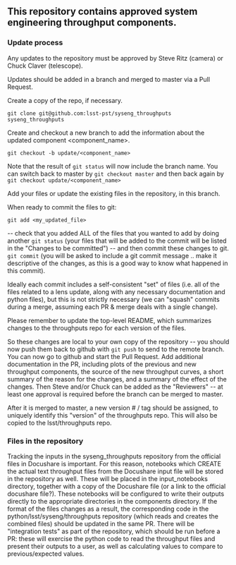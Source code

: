 ## This repository contains approved system engineering throughput components.

### Update process

Any updates to the repository must be approved by Steve Ritz (camera) or Chuck Claver (telescope).

Updates should be added in a branch and merged to master via a Pull Request.

Create a copy of the repo, if necessary.
```
git clone git@github.com:lsst-pst/syseng_throughputs syseng_throughputs
```

Create and checkout a new branch to add the information about the updated component <component_name>.
```
git checkout -b update/<component_name>
```
Note that the result of `git status` will now include the branch name. You can switch back to master by
```git checkout master``` and then back again by ```git checkout update/<component_name>```

Add your files or update the existing files in the repository, in this branch.

When ready to commit the files to git:
```
git add <my_updated_file>
```
-- check that you added ALL of the files that you wanted to add by doing another ```git status``` (your files that 
will be added to the commit will be listed in the "Changes to be committed") --
and then commit these changes to git.
```git commit```
(you will be asked to include a git commit message .. make it descriptive of the changes, as this is a good way
to know what happened in this commit).

Ideally each commit includes a self-consistent "set" of files (i.e. all of the files related to a lens update,
along with any necessary documentation and python files), but this is not strictly necessary (we can
"squash" commits during a merge, assuming each PR & merge deals with a single change).

Please remember to update the top-level README, which summarizes changes to the throughputs repo for each
version of the files.

So these changes are local to your own copy of the repository -- you should now push them back to
github with
```git push```
to send to the remote branch. You can now go to github and start the Pull Request. Add additional documentation
in the PR, including plots of the previous and new throughput components, the source of the new throughput curves,
a short summary of the reason for the changes, and a summary of the effect of the changes. Then Steve and/or Chuck
can be added as the "Reviewers" -- at least one approval is required before the branch can be merged to master.

After it is merged to master, a new version # / tag should be assigned, to uniquely identify this "version" of the
throughputs repo. This will also be copied to the lsst/throughputs repo.


### Files in the repository

Tracking the inputs in the syseng_throughputs repository from the official files in Docushare is important.
For this reason, notebooks which CREATE the actual text throughput files from the Docushare input file will be
stored in the repository as well. These will be placed in the input_notebooks directory, together with a copy of
the Docushare file (or a link to the official docushare file?). These notebooks will be configured to write their
outputs directly to the appropriate directories in the components directory. If the format of the files changes as
a result, the corresponding code in the python/lsst/syseng/throughputs repository (which reads and creates the combined files)
should be updated in the same PR. There will be "integration tests" as part of the repository, which should be run
before a PR: these will exercise the python code to read the throughput files and present their outputs to
a user, as well as calculating <XXX> values to compare to previous/expected values.

